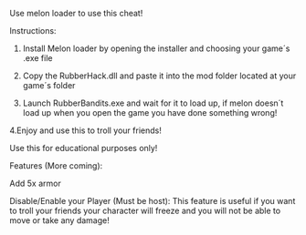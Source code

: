 Use melon loader to use this cheat!

Instructions:

1. Install Melon loader by opening the installer and choosing your game´s .exe file

2. Copy the RubberHack.dll and paste it into the mod folder located at your game´s folder

3. Launch RubberBandits.exe and wait for it to load up, if melon doesn´t load up when you open the game you have done something wrong!

4.Enjoy and use this to troll your friends! 

Use this for educational purposes only!

Features (More coming):

Add 5x armor

Disable/Enable your Player (Must be host): This feature is useful if you want to troll your friends your character will freeze and you will not be able to move or take any damage!


